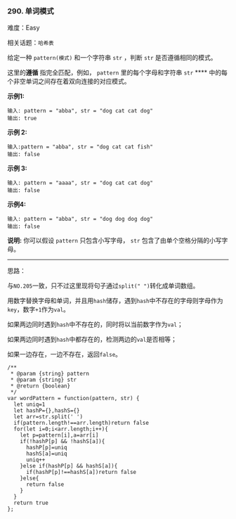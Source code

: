 ### 290. 单词模式

难度：Easy

相关话题：`哈希表`

给定一种  `pattern(模式)` 和一个字符串 `str` ，判断  `str`  是否遵循相同的模式。



这里的**遵循** 指完全匹配，例如， `pattern` 里的每个字母和字符串 `str` **** 中的每个非空单词之间存在着双向连接的对应模式。



**示例1:** 



```
输入: pattern = "abba", str = "dog cat cat dog"
输出: true
```


**示例 2:** 



```
输入:pattern = "abba", str = "dog cat cat fish"
输出: false
```


**示例 3:** 



```
输入: pattern = "aaaa", str = "dog cat cat dog"
输出: false
```


**示例4:** 



```
输入: pattern = "abba", str = "dog dog dog dog"
输出: false
```


**说明:** 
你可以假设 `pattern` 只包含小写字母， `str` 包含了由单个空格分隔的小写字母。 




-----

思路：

与`NO.205`一致，只不过这里现将句子通过`split(" ")`转化成单词数组。

用数字替换字母和单词，并且用`hash`储存，遇到`hash`中不存在的字母则字母作为`key`，数字`+1`作为`val`。

如果两边同时遇到`hash`中不存在的，同时将以当前数字作为`val`；

如果两边同时遇到`hash`中都存在的，检测两边的`val`是否相等；

如果一边存在，一边不存在，返回`false`。

```
/**
 * @param {string} pattern
 * @param {string} str
 * @return {boolean}
 */
var wordPattern = function(pattern, str) {
  let uniq=1
  let hashP={},hashS={}
  let arr=str.split(' ')
  if(pattern.length!==arr.length)return false
  for(let i=0;i<arr.length;i++){
    let p=pattern[i],a=arr[i]
    if(!hashP[p] && !hashS[a]){
      hashP[p]=uniq
      hashS[a]=uniq
      uniq++
    }else if(hashP[p] && hashS[a]){
      if(hashP[p]!==hashS[a])return false
    }else{
      return false
    }
  }
  return true
};
```

